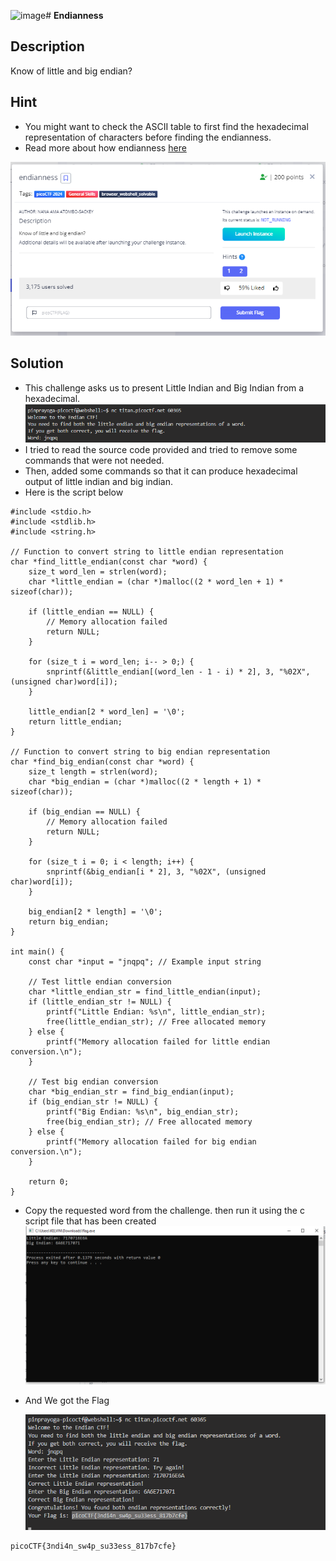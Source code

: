 ![image](https://github.com/kelvinprayoga46/picoCTF2024/assets/111831657/3b8ec921-a322-4d34-9e7b-6e1fe1bc38a5)# **Endianness**
## **Description**
Know of little and big endian?
## **Hint**
- You might want to check the ASCII table to first find the hexadecimal representation of characters before finding the endianness.
- Read more about how endianness [here](https://levelup.gitconnected.com/little-endian-and-big-endian-74ab6441b2a7)
  
![endianness](./images/endianness.PNG)
## **Solution**
- This challenge asks us to present Little Indian and Big Indian from a hexadecimal.
  ![endianness](./images/endianness1.PNG)
- I tried to read the source code provided and tried to remove some commands that were not needed.
- Then, added some commands so that it can produce hexadecimal output of little indian and big indian.
- Here is the script below
```
#include <stdio.h>
#include <stdlib.h>
#include <string.h>

// Function to convert string to little endian representation
char *find_little_endian(const char *word) {
    size_t word_len = strlen(word);
    char *little_endian = (char *)malloc((2 * word_len + 1) * sizeof(char));

    if (little_endian == NULL) {
        // Memory allocation failed
        return NULL;
    }

    for (size_t i = word_len; i-- > 0;) {
        snprintf(&little_endian[(word_len - 1 - i) * 2], 3, "%02X", (unsigned char)word[i]);
    }

    little_endian[2 * word_len] = '\0';
    return little_endian;
}

// Function to convert string to big endian representation
char *find_big_endian(const char *word) {
    size_t length = strlen(word);
    char *big_endian = (char *)malloc((2 * length + 1) * sizeof(char));

    if (big_endian == NULL) {
        // Memory allocation failed
        return NULL;
    }

    for (size_t i = 0; i < length; i++) {
        snprintf(&big_endian[i * 2], 3, "%02X", (unsigned char)word[i]);
    }

    big_endian[2 * length] = '\0';
    return big_endian;
}

int main() {
    const char *input = "jnqpq"; // Example input string

    // Test little endian conversion
    char *little_endian_str = find_little_endian(input);
    if (little_endian_str != NULL) {
        printf("Little Endian: %s\n", little_endian_str);
        free(little_endian_str); // Free allocated memory
    } else {
        printf("Memory allocation failed for little endian conversion.\n");
    }

    // Test big endian conversion
    char *big_endian_str = find_big_endian(input);
    if (big_endian_str != NULL) {
        printf("Big Endian: %s\n", big_endian_str);
        free(big_endian_str); // Free allocated memory
    } else {
        printf("Memory allocation failed for big endian conversion.\n");
    }

    return 0;
}
```
- Copy the requested word from the challenge. then run it using the c script file that has been created
  ![endianness](./images/endianness2.PNG)
- And We got the Flag

  ![endianness](./images/endianness3.PNG)
```
picoCTF{3ndi4n_sw4p_su33ess_817b7cfe}
```

